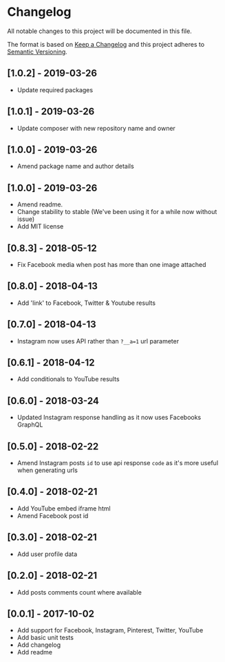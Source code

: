# Changelog
All notable changes to this project will be documented in this file.

The format is based on [Keep a Changelog](http://keepachangelog.com/en/1.0.0/)
and this project adheres to [Semantic Versioning](http://semver.org/spec/v2.0.0.html).

## [1.0.2] - 2019-03-26
- Update required packages

## [1.0.1] - 2019-03-26
- Update composer with new repository name and owner

## [1.0.0] - 2019-03-26
- Amend package name and author details

## [1.0.0] - 2019-03-26
- Amend readme.
- Change stability to stable (We've been using it for a while now without issue)
- Add MIT license

## [0.8.3] - 2018-05-12
- Fix Facebook media when post has more than one image attached

## [0.8.0] - 2018-04-13
- Add 'link' to Facebook, Twitter & Youtube results

## [0.7.0] - 2018-04-13
- Instagram now uses API rather than `?__a=1` url parameter

## [0.6.1] - 2018-04-12
- Add conditionals to YouTube results

## [0.6.0] - 2018-03-24
- Updated Instagram response handling as it now uses Facebooks GraphQL

## [0.5.0] - 2018-02-22
- Amend Instagram posts `id` to use api response `code` as it's more useful when generating urls

## [0.4.0] - 2018-02-21
- Add YouTube embed iframe html
- Amend Facebook post id

## [0.3.0] - 2018-02-21
- Add user profile data

## [0.2.0] - 2018-02-21
- Add posts comments count where available

## [0.0.1] - 2017-10-02
- Add support for Facebook, Instagram, Pinterest, Twitter, YouTube
- Add basic unit tests
- Add changelog
- Add readme
